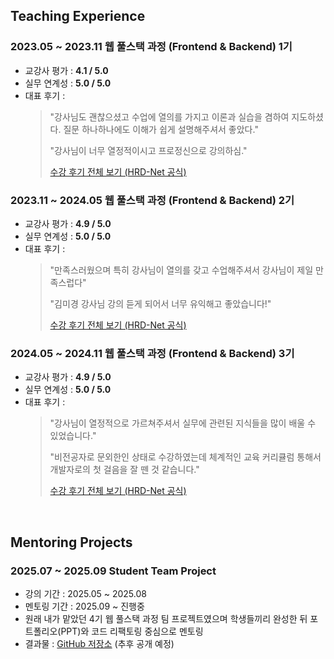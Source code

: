 ## Teaching Experience

### 2023.05 ~ 2023.11 웹 풀스택 과정 (Frontend & Backend) 1기
- 교강사 평가 : **4.1 / 5.0**
- 실무 연계성 : **5.0 / 5.0**
- 대표 후기 :
  > "강사님도 괜찮으셨고 수업에 열의를 가지고 이론과 실습을 겸하여 지도하셨다. 질문 하나하나에도 이해가 쉽게 설명해주셔서 좋았다."
  > 
  > "강사님이 너무 열정적이시고 프로정신으로 강의하심."
  > 
  > [수강 후기 전체 보기 (HRD-Net 공식)](https://www.work24.go.kr/hr/a/a/3100/selectTracseDetl.do?tracseId=AIG20220000383091&tracseTme=1&cstmConsTme=&crseTracseSe=C0061&trainstCstmrId=500020062069&tracseReqstsCd=&focusId=)

### 2023.11 ~ 2024.05 웹 풀스택 과정 (Frontend & Backend) 2기
- 교강사 평가 : **4.9 / 5.0**
- 실무 연계성 : **5.0 / 5.0**
- 대표 후기 :
  > "만족스러웠으며 특히 강사님이 열의를 갖고 수업해주셔서 강사님이 제일 만족스럽다"
  >
  > "김미경 강사님 강의 듣게 되어서 너무 유익해고 좋았습니다!"
  >
  > [수강 후기 전체 보기 (HRD-Net 공식)](https://www.work24.go.kr/hr/a/a/3100/selectTracseDetl.do?tracseId=AIG20220000383232&tracseTme=1&cstmConsTme=&crseTracseSe=C0061&trainstCstmrId=500020062069&tracseReqstsCd=&focusId=)

### 2024.05 ~ 2024.11 웹 풀스택 과정 (Frontend & Backend) 3기
- 교강사 평가 : **4.9 / 5.0**
- 실무 연계성 : **5.0 / 5.0**
- 대표 후기 :
  > "강사님이 열정적으로 가르쳐주셔서 실무에 관련된 지식들을 많이 배울 수 있었습니다."
  >
  > "비전공자로 문외한인 상태로 수강하였는데 체계적인 교육 커리큘럼 통해서 개발자로의 첫 걸음을 잘 뗀 것 같습니다."
  >
  > [수강 후기 전체 보기 (HRD-Net 공식)](https://www.work24.go.kr/hr/a/a/3100/selectTracseDetl.do?tracseId=AIG20230000437708&tracseTme=1&cstmConsTme=&crseTracseSe=C0061&trainstCstmrId=500020062069&tracseReqstsCd=&focusId=)

<br>

## Mentoring Projects

### 2025.07 ~ 2025.09 Student Team Project
- 강의 기간 : 2025.05 ~ 2025.08
- 멘토링 기간 : 2025.09 ~ 진행중
- 원래 내가 맡았던 4기 웹 풀스택 과정 팀 프로젝트였으며 학생들끼리 완성한 뒤 포트폴리오(PPT)와 코드 리팩토링 중심으로 멘토링
- 결과물 : [GitHub 저장소](https://github.com/devmooi/pharma-rnd-project-erp) (추후 공개 예정)
